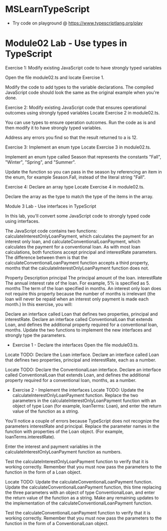 # MSLearnTypeScript
- Try code on playground @ https://www.typescriptlang.org/play
# Module02 Lab - Use types in TypeScript
Exercise 1: Modify existing JavaScript code to have strongly typed variables

Open the file module02.ts and locate Exercise 1.

Modify the code to add types to the variable declarations. The compiled JavaScript code should look the same as the original example when you're done.


Exercise 2: Modify existing JavaScript code that ensures operational outcomes using strongly typed variables
Locate Exercise 2 in module02.ts.

You can use types to ensure operation outcomes. Run the code as is and then modify it to have strongly typed variables.

Address any errors you find so that the result returned to a is 12.

Exercise 3: Implement an enum type
Locate Exercise 3 in module02.ts.

Implement an enum type called Season that represents the constants "Fall", "Winter", "Spring", and "Summer".

Update the function so you can pass in the season by referencing an item in the enum, for example Season.Fall, instead of the literal string "Fall".

Exercise 4: Declare an array type
Locate Exercise 4 in module02.ts.

Declare the array as the type to match the type of the items in the array.



Module 3 Lab - Use interfaces in TypeScript

In this lab, you'll convert some JavaScript code to strongly typed code using interfaces.

The JavaScript code contains two functions: calculateInterestOnlyLoanPayment, which calculates the payment for an interest only loan, and calculateConventionalLoanPayment, which calculates the payment for a conventional loan. As with most loan calculations, both functions accept principal and interestRate parameters. The difference between them is that the calculateConventionalLoanPayment function accepts a third property, months that the calculateInterestOnlyLoanPayment function does not.

Property	Description
principal	The principal amount of the loan.
interestRate	The annual interest rate of the loan. For example, 5% is specified as 5.
months	The term of the loan specified in months. An interest only loan does not require this property because the number of months is irrelevant (the loan will never be repaid when an interest only payment is made each month.)
In this exercise, you will:

Declare an interface called Loan that defines two properties, principal and interestRate.
Declare an interface called ConventionalLoan that extends Loan, and defines the additional property required for a conventional loan, months.
Update the two functions to implement the new interfaces and strongly type the parameters.

- Exercise 1 - Declare the interfaces
Open the file module03.ts.

Locate TODO: Declare the Loan interface. Declare an interface called Loan that defines two properties, principal and interestRate, each as a number.

Locate TODO: Declare the ConventionalLoan interface. Declare an interface called ConventionalLoan that extends Loan, and defines the additional property required for a conventional loan, months, as a number.


- Exercise 2 - Implement the interfaces
Locate TODO: Update the calculateInterestOnlyLoanPayment function. Replace the two parameters in the calculateInterestOnlyLoanPayment function with an object of type Loan (for example, loanTerms: Loan), and enter the return value of the function as a string.

You'll notice a couple of errors because TypeScript does not recognize the parameters interestRate and principal. Replace the parameter names in the function with properties of the Loan object. (For example, loanTerms.interestRate).

Enter the interest and payment variables in the calculateInterestOnlyLoanPayment function as numbers.

Test the calculateInterestOnlyLoanPayment function to verify that it is working correctly. Remember that you must now pass the parameters to the function in the form of a Loan object.

Locate TODO: Update the calculateConventionalLoanPayment function. Update the calculateConventionalLoanPayment function, this time replacing the three parameters with an object of type ConventionalLoan, and enter the return value of the function as a string. Make any remaining updates to the implementation of the calculateConventionalLoanPayment function.


Test the calculateConventionalLoanPayment function to verify that it is working correctly. Remember that you must now pass the parameters to the function in the form of a ConventionalLoan object.

